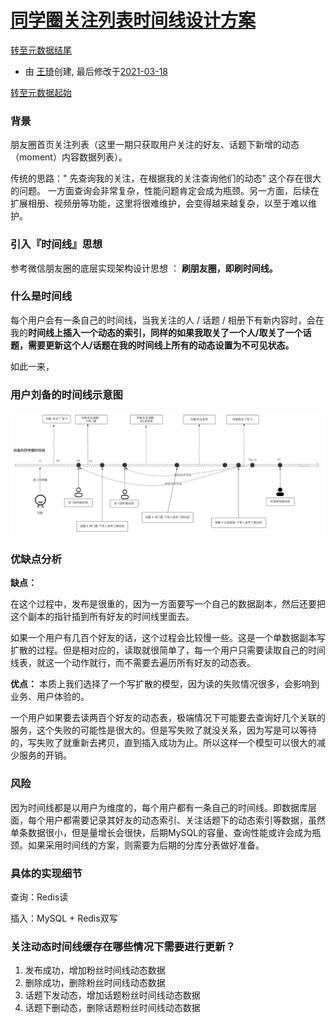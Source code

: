 # [同学圈关注列表时间线设计方案](http://wiki.baidu.com/pages/viewpage.action?pageId=1380902923)

[转至元数据结尾](http://wiki.baidu.com/pages/viewpage.action?pageId=1380902923#page-metadata-end)

- 由 [王琦](http://wiki.baidu.com/display/~wangqi49)创建, 最后修改于[2021-03-18](http://wiki.baidu.com/pages/diffpagesbyversion.action?pageId=1380902923&selectedPageVersions=8&selectedPageVersions=9)

[转至元数据起始](http://wiki.baidu.com/pages/viewpage.action?pageId=1380902923#page-metadata-start)

### 背景

朋友圈首页关注列表（这里一期只获取用户关注的好友、话题下新增的动态（moment）内容数据列表）。

传统的思路：" 先查询我的关注，在根据我的关注查询他们的动态" 这个存在很大的问题。 一方面查询会非常复杂，性能问题肯定会成为瓶颈。另一方面，后续在扩展相册、视频册等功能，这里将很难维护，会变得越来越复杂，以至于难以维护。

### 引入『时间线』思想

参考微信朋友圈的底层实现架构设计思想 ： **刷朋友圈，即刷时间线。**

### 什么是时间线

每个用户会有一条自己的时间线，当我关注的人 / 话题 / 相册下有新内容时，会在我的**时间线上插入一个动态的索引，**同样的如果我取关了一个人/取关了一个话题，需要更新这个人/话题在我的时间线上所有的动态设置为**不可见状态。**

如此一来，

### 用户刘备的时间线示意图

![img](assets/image2021-2-9_22-39-29.png)

### 优缺点分析

**缺点：**

在这个过程中，发布是很重的，因为一方面要写一个自己的数据副本，然后还要把这个副本的指针插到所有好友的时间线里面去。

如果一个用户有几百个好友的话，这个过程会比较慢一些。这是一个单数据副本写扩散的过程。但是相对应的，读取就很简单了，每一个用户只需要读取自己的时间线表，就这一个动作就行，而不需要去遍历所有好友的动态表。

**优点：**
本质上我们选择了一个写扩散的模型，因为读的失败情况很多，会影响到业务、用户体验的。

一个用户如果要去读两百个好友的动态表，极端情况下可能要去查询好几个关联的服务，这个失败的可能性是很大的。但是写失败了就没关系，因为写是可以等待的，写失败了就重新去拷贝，直到插入成功为止。所以这样一个模型可以很大的减少服务的开销。

### 风险



因为时间线都是以用户为维度的，每个用户都有一条自己的时间线。即数据库层面，每个用户都需要记录其好友的动态索引、关注话题下的动态索引等数据，虽然单条数据很小，但是量增长会很快，后期MySQL的容量、查询性能或许会成为瓶颈。如果采用时间线的方案，则需要为后期的分库分表做好准备。

###  具体的实现细节

查询：Redis读

插入：MySQL + Redis双写



### 关注动态时间线缓存在哪些情况下需要进行更新？

1. 发布成功，增加粉丝时间线动态数据
2. 删除成功，删除粉丝时间线动态数据
3. 话题下发动态，增加话题粉丝时间线动态数据
4. 话题下删动态，删除话题粉丝时间线动态数据
